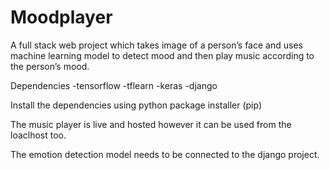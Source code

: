 # Moodplayer
A full stack web project which takes image of a person’s face
and uses machine learning model to detect mood and then play music
according to the person’s mood.



Dependencies
-tensorflow
-tflearn
-keras
-django

Install the dependencies using python package installer (pip)

The music player is live and hosted however it can be used from the loaclhost too.

The emotion detection model needs to be connected to the django project.


